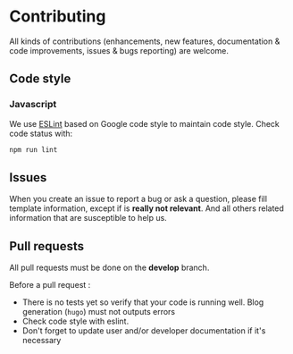# Contributing #

All kinds of contributions (enhancements, new features, documentation & code improvements, issues & bugs reporting) are welcome.

## Code style ##

### Javascript

We use [ESLint](http://eslint.org) based on Google code style to maintain code style.
Check code status with:

``` bash
npm run lint
```

## Issues ##

When you create an issue to report a bug or ask a question, please fill template information, except if is **really not relevant**. And all others related information that are susceptible to help us.

## Pull requests ##

All pull requests must be done on the **develop** branch.

Before a pull request :

 - There is no tests yet so verify that your code is running well. Blog generation (`hugo`) must not outputs errors
 - Check code style with eslint.
 - Don't forget to update user and/or developer documentation if it's necessary
